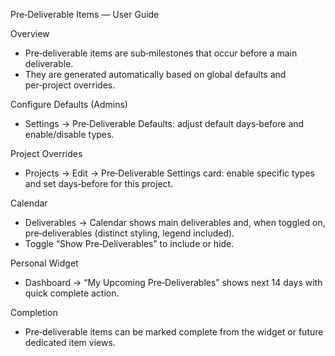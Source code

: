 Pre‑Deliverable Items — User Guide

Overview
- Pre‑deliverable items are sub‑milestones that occur before a main deliverable.
- They are generated automatically based on global defaults and per‑project overrides.

Configure Defaults (Admins)
- Settings → Pre‑Deliverable Defaults: adjust default days‑before and enable/disable types.

Project Overrides
- Projects → Edit → Pre‑Deliverable Settings card: enable specific types and set days‑before for this project.

Calendar
- Deliverables → Calendar shows main deliverables and, when toggled on, pre‑deliverables (distinct styling, legend included).
- Toggle “Show Pre‑Deliverables” to include or hide.

Personal Widget
- Dashboard → “My Upcoming Pre‑Deliverables” shows next 14 days with quick complete action.

Completion
- Pre‑deliverable items can be marked complete from the widget or future dedicated item views.

